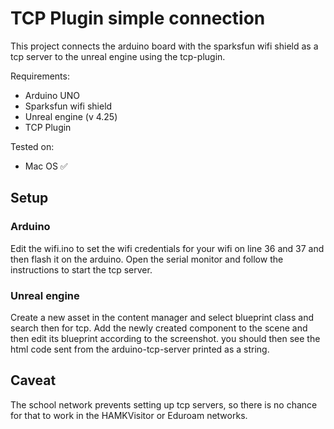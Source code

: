 # TCP Plugin simple connection
This project connects the arduino board with the sparksfun wifi shield as a tcp server to the unreal engine using the tcp-plugin.

Requirements:
- Arduino UNO
- Sparksfun wifi shield
- Unreal engine (v 4.25)
- TCP Plugin

Tested on:
- Mac OS ✅

## Setup

### Arduino
Edit the wifi.ino to set the wifi credentials for your wifi on line 36 and 37 and then flash it on the arduino.
Open the serial monitor and follow the instructions to start the tcp server.

### Unreal engine
Create a new asset in the content manager and select blueprint class and search then for tcp. Add the newly created component to the scene and then edit its blueprint according to the screenshot. you should then see the html code sent from the arduino-tcp-server printed as a string.

## Caveat
The school network prevents setting up tcp servers, so there is no chance for that to work in the HAMKVisitor or Eduroam networks.
